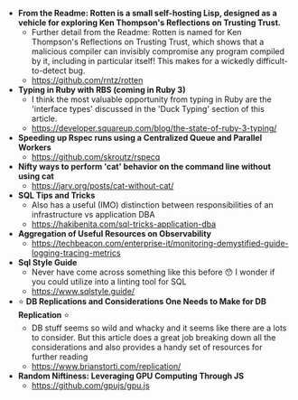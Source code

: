 - **From the Readme: Rotten is a small self-hosting Lisp, designed as a vehicle for exploring Ken Thompson's Reflections on Trusting Trust.**
  - Further detail from the Readme: Rotten is named for Ken Thompson's Reflections on Trusting Trust, which shows that a malicious compiler can invisibly compromise any program compiled by it, including in particular itself! This makes for a wickedly difficult-to-detect bug.
  - https://github.com/rntz/rotten
- **Typing in Ruby with RBS (coming in Ruby 3)**
  - I think the most valuable opportunity from typing in Ruby are the 'interface types' discussed in the 'Duck Typing' section of this article.
  - https://developer.squareup.com/blog/the-state-of-ruby-3-typing/
- **Speeding up Rspec runs using a Centralized Queue and Parallel Workers**
  - https://github.com/skroutz/rspecq
- **Nifty ways to perform 'cat' behavior on the command line without using cat**
  - https://jarv.org/posts/cat-without-cat/
- **SQL Tips and Tricks**
  - Also has a useful (IMO) distinction between responsibilities of an infrastructure vs application DBA
  - https://hakibenita.com/sql-tricks-application-dba
- **Aggregation of Useful Resources on Observability**
  - https://techbeacon.com/enterprise-it/monitoring-demystified-guide-logging-tracing-metrics
- **Sql Style Guide**
  - Never have come across something like this before :hushed: I wonder if you could utilize into a linting tool for SQL
  - https://www.sqlstyle.guide/
- :star: **DB Replications and Considerations One Needs to Make for DB Replication** :star: 
  - DB stuff seems so wild and whacky and it seems like there are a lots to consider. But this article does a great job breaking down all the considerations and also provides a handy set of resources for further reading
  - https://www.brianstorti.com/replication/
- **Random Niftiness: Leveraging GPU Computing Through JS**
  - https://github.com/gpujs/gpu.js

